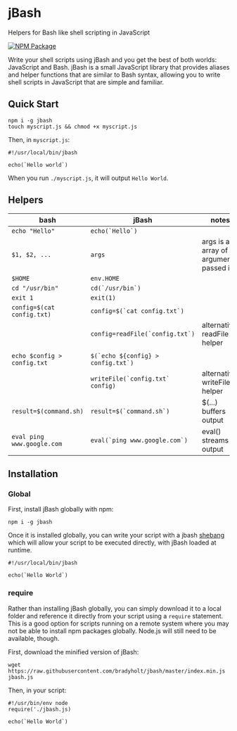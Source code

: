 # jBash

Helpers for Bash like shell scripting in JavaScript

[![NPM Package](https://img.shields.io/npm/v/jbash.svg)](https://www.npmjs.com/package/jbash)

Write your shell scripts using jBash and you get the best of both worlds: JavaScript and Bash.  jBash is a small JavaScript library that provides aliases and helper functions that are similar to Bash syntax, allowing you to write shell scripts in JavaScript that are simple and familiar.

## Quick Start

```
npm i -g jbash
touch myscript.js && chmod +x myscript.js
```

Then, in `myscript.js`:

```
#!/usr/local/bin/jbash

echo(`Hello world`)
```

When you run `./myscript.js`, it will output `Hello World`.

## Helpers

| bash                      | jBash                            | notes                                   |
|---------------------------|----------------------------------|-----------------------------------------|
| ``echo "Hello"``              | ``echo(`Hello`)``                   |                                         |
| ``$1, $2, ...``               | ``args``                             | args is an array of arguments passed in |
| ``$HOME``                     | ``env.HOME``                         |                                         |
| ``cd "/usr/bin"``             | ``cd(`/usr/bin`)``                   |                                         |
| ``exit 1``                    | ``exit(1) ``                         |                                         |
| ``config=$(cat config.txt)``  | ``config=$(`cat config.txt`)``       |                                         |
|                           | ``config=readFile(`config.txt`)``    | alternative: readFile helper            |
|                           |                                  |                                         |
| ``echo $config > config.txt`` | ``$(`echo ${config} > config.txt`)`` |                                         |
|                           | ``writeFile(`config.txt` config)``   | alternative: writeFile helper           |
| ``result=$(command.sh)``      | ``result=$(`command.sh`)``          | $(...) buffers output                   |
| ``eval ping www.google.com``  | ``eval(`ping www.google.com`)``      | eval() streams output                   |

## Installation

### Global

First, install jBash globally with npm:

```
npm i -g jbash
```

Once it is installed globally, you can write your script with a jbash [shebang](https://en.wikipedia.org/wiki/Shebang_(Unix)) which will allow your script to be executed directly, with jBash loaded at runtime.

```
#!/usr/local/bin/jbash

echo(`Hello World`)
```

### require

Rather than installing jBash globally, you can simply download it to a local folder and reference it directly from your script using a `require` statement.  This is a good option for scripts running on a remote system where you may not be able to install npm packages globally.  Node.js will still need to be available, though.

First, download the minified version of jBash:

```
wget https://raw.githubusercontent.com/bradyholt/jbash/master/index.min.js jbash.js
```

Then, in your script:

```
#!/usr/bin/env node
require('./jbash.js)

echo(`Hello World`)
```